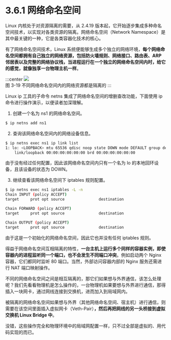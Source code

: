 # 3.6.1 网络命名空间

Linux 内核处于对资源隔离的需要，从 2.4.19 版本起，它开始逐步集成多种命名空间技术，以实现对各类资源的隔离。网络命名空间（Network Namespace）是其中最关键的一种，它是各类容器化技术的核心。

有了网络命名空间技术，Linux 系统便能够生成多个独立的网络环境，**每个网络命名空间都拥有自己独立的网络资源，包括防火墙规则、网络接口、路由表、ARP 邻居表以及完整的网络协议栈，当进程运行在一个独立的网络命名空间内时，给它的感觉，就像独享一台物理主机一样**。

:::center
  ![](../assets/network-namespace.svg)<br/>
 图 3-19 不同网络命名空间内的网络资源都是隔离的
:::

Linux ip 工具的子命令 netns 集成了网络命名空间的增删查改功能，下面使用 ip 命令进行操作演示，以便读者加深理解。

1. 创建一个名为 ns1 的网络命名空间。

```bash
$ ip netns add ns1
```

2. 查询该网络命名空间内的网络设备信息。

```bash
$ ip netns exec ns1 ip link list 
1: lo: <LOOPBACK> mtu 65536 qdisc noop state DOWN mode DEFAULT group default qlen 1000
    link/loopback 00:00:00:00:00:00 brd 00:00:00:00:00:00
```
由于没有经过任何配置，因此该网络命名空间内只有一个名为 lo 的本地回环设备，且该设备的状态为 DOWN。

3. 继续查看该网络命名空间下 iptables 规则配置。

```bash
$ ip netns exec ns1 iptables -L -n
Chain INPUT (policy ACCEPT)
target     prot opt source               destination         

Chain FORWARD (policy ACCEPT)
target     prot opt source               destination         

Chain OUTPUT (policy ACCEPT)
target     prot opt source               destination 
```
由于这是一个初始化的网络命名空间，因此它也并没有任何 iptables 规则。

得益于网络命名空间互相隔离的特性，**一台主机上运行多个同样的容器实例，即使容器内的进程监听同一个端口，也不会发生不同端口冲突**。例如启动两个 Nginx 容器，它们都同时监听 80 端口。当然，外部访问容器内部的 Nginx 服务还需进行 NAT 端口映射操作。

不同的网络命名空间之间是相互隔离的，那它们如果想与外界通信，该怎么处理呢？我们先看看物理机是怎么操作的，一台物理机如果要想与外界进行通信，那得插入一块网卡，通过网线连接到交换机，进而加入到局域网内。

被隔离的网络命名空间如果想与外界（其他网络命名空间、宿主机）进行通信，则需要在该空间里面插入虚拟网卡（Veth-Pair）**，然后再把网线的另一头桥接到虚拟交换机 Linux Bridge 中**。

没错，这些操作完全和物理环境中的局域网配置一样，只不过全部是虚拟的、用代码实现的而已。
